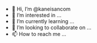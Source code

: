 - 👋 Hi, I’m @kaneisancom
- 👀 I’m interested in ...
- 🌱 I’m currently learning ...
- 💞️ I’m looking to collaborate on ...
- 📫 How to reach me ...

<!---
kaneisancom/kaneisancom is a ✨ special ✨ repository because its `README.md` (this file) appears on your GitHub profile.
You can click the Preview link to take a look at your changes.
--->
